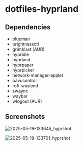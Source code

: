 # dotfiles-hyprland

## Dependencies

- blueman
- brightnessctl
- grimblast (AUR)
- hypridle
- hyprland
- hyprpaper
- hyprpicker
- network-manager-applet
- pavucontrol
- rofi-wayland
- swaync
- waybar
- wlogout (AUR)

## Screenshots

![2025-05-19-133645_hyprshot](https://github.com/user-attachments/assets/c2392de4-2b85-4f36-aa5d-42e62d4688a7)

![2025-05-19-133701_hyprshot](https://github.com/user-attachments/assets/f4cd9206-7897-4d6f-b3b9-f2c8526f63b2)
